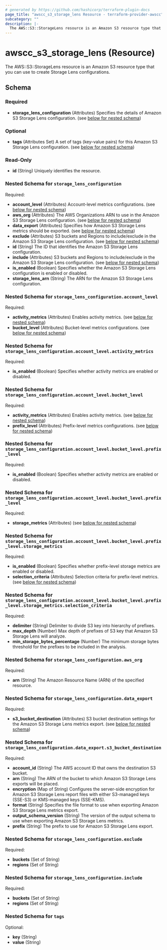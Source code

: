 ```yaml
---
# generated by https://github.com/hashicorp/terraform-plugin-docs
page_title: "awscc_s3_storage_lens Resource - terraform-provider-awscc"
subcategory: ""
description: |-
  The AWS::S3::StorageLens resource is an Amazon S3 resource type that you can use to create Storage Lens configurations.
---
```


# awscc_s3_storage_lens (Resource)

The AWS::S3::StorageLens resource is an Amazon S3 resource type that you can use to create Storage Lens configurations.



<!-- schema generated by tfplugindocs -->
## Schema

### Required

- **storage_lens_configuration** (Attributes) Specifies the details of Amazon S3 Storage Lens configuration. (see [below for nested schema](#nestedatt--storage_lens_configuration))

### Optional

- **tags** (Attributes Set) A set of tags (key-value pairs) for this Amazon S3 Storage Lens configuration. (see [below for nested schema](#nestedatt--tags))

### Read-Only

- **id** (String) Uniquely identifies the resource.

<a id="nestedatt--storage_lens_configuration"></a>
### Nested Schema for `storage_lens_configuration`

Required:

- **account_level** (Attributes) Account-level metrics configurations. (see [below for nested schema](#nestedatt--storage_lens_configuration--account_level))
- **aws_org** (Attributes) The AWS Organizations ARN to use in the Amazon S3 Storage Lens configuration. (see [below for nested schema](#nestedatt--storage_lens_configuration--aws_org))
- **data_export** (Attributes) Specifies how Amazon S3 Storage Lens metrics should be exported. (see [below for nested schema](#nestedatt--storage_lens_configuration--data_export))
- **exclude** (Attributes) S3 buckets and Regions to include/exclude in the Amazon S3 Storage Lens configuration. (see [below for nested schema](#nestedatt--storage_lens_configuration--exclude))
- **id** (String) The ID that identifies the Amazon S3 Storage Lens configuration.
- **include** (Attributes) S3 buckets and Regions to include/exclude in the Amazon S3 Storage Lens configuration. (see [below for nested schema](#nestedatt--storage_lens_configuration--include))
- **is_enabled** (Boolean) Specifies whether the Amazon S3 Storage Lens configuration is enabled or disabled.
- **storage_lens_arn** (String) The ARN for the Amazon S3 Storage Lens configuration.

<a id="nestedatt--storage_lens_configuration--account_level"></a>
### Nested Schema for `storage_lens_configuration.account_level`

Required:

- **activity_metrics** (Attributes) Enables activity metrics. (see [below for nested schema](#nestedatt--storage_lens_configuration--account_level--activity_metrics))
- **bucket_level** (Attributes) Bucket-level metrics configurations. (see [below for nested schema](#nestedatt--storage_lens_configuration--account_level--bucket_level))

<a id="nestedatt--storage_lens_configuration--account_level--activity_metrics"></a>
### Nested Schema for `storage_lens_configuration.account_level.activity_metrics`

Required:

- **is_enabled** (Boolean) Specifies whether activity metrics are enabled or disabled.


<a id="nestedatt--storage_lens_configuration--account_level--bucket_level"></a>
### Nested Schema for `storage_lens_configuration.account_level.bucket_level`

Required:

- **activity_metrics** (Attributes) Enables activity metrics. (see [below for nested schema](#nestedatt--storage_lens_configuration--account_level--bucket_level--activity_metrics))
- **prefix_level** (Attributes) Prefix-level metrics configurations. (see [below for nested schema](#nestedatt--storage_lens_configuration--account_level--bucket_level--prefix_level))

<a id="nestedatt--storage_lens_configuration--account_level--bucket_level--activity_metrics"></a>
### Nested Schema for `storage_lens_configuration.account_level.bucket_level.prefix_level`

Required:

- **is_enabled** (Boolean) Specifies whether activity metrics are enabled or disabled.


<a id="nestedatt--storage_lens_configuration--account_level--bucket_level--prefix_level"></a>
### Nested Schema for `storage_lens_configuration.account_level.bucket_level.prefix_level`

Required:

- **storage_metrics** (Attributes) (see [below for nested schema](#nestedatt--storage_lens_configuration--account_level--bucket_level--prefix_level--storage_metrics))

<a id="nestedatt--storage_lens_configuration--account_level--bucket_level--prefix_level--storage_metrics"></a>
### Nested Schema for `storage_lens_configuration.account_level.bucket_level.prefix_level.storage_metrics`

Required:

- **is_enabled** (Boolean) Specifies whether prefix-level storage metrics are enabled or disabled.
- **selection_criteria** (Attributes) Selection criteria for prefix-level metrics. (see [below for nested schema](#nestedatt--storage_lens_configuration--account_level--bucket_level--prefix_level--storage_metrics--selection_criteria))

<a id="nestedatt--storage_lens_configuration--account_level--bucket_level--prefix_level--storage_metrics--selection_criteria"></a>
### Nested Schema for `storage_lens_configuration.account_level.bucket_level.prefix_level.storage_metrics.selection_criteria`

Required:

- **delimiter** (String) Delimiter to divide S3 key into hierarchy of prefixes.
- **max_depth** (Number) Max depth of prefixes of S3 key that Amazon S3 Storage Lens will analyze.
- **min_storage_bytes_percentage** (Number) The minimum storage bytes threshold for the prefixes to be included in the analysis.






<a id="nestedatt--storage_lens_configuration--aws_org"></a>
### Nested Schema for `storage_lens_configuration.aws_org`

Required:

- **arn** (String) The Amazon Resource Name (ARN) of the specified resource.


<a id="nestedatt--storage_lens_configuration--data_export"></a>
### Nested Schema for `storage_lens_configuration.data_export`

Required:

- **s3_bucket_destination** (Attributes) S3 bucket destination settings for the Amazon S3 Storage Lens metrics export. (see [below for nested schema](#nestedatt--storage_lens_configuration--data_export--s3_bucket_destination))

<a id="nestedatt--storage_lens_configuration--data_export--s3_bucket_destination"></a>
### Nested Schema for `storage_lens_configuration.data_export.s3_bucket_destination`

Required:

- **account_id** (String) The AWS account ID that owns the destination S3 bucket.
- **arn** (String) The ARN of the bucket to which Amazon S3 Storage Lens exports will be placed.
- **encryption** (Map of String) Configures the server-side encryption for Amazon S3 Storage Lens report files with either S3-managed keys (SSE-S3) or KMS-managed keys (SSE-KMS).
- **format** (String) Specifies the file format to use when exporting Amazon S3 Storage Lens metrics export.
- **output_schema_version** (String) The version of the output schema to use when exporting Amazon S3 Storage Lens metrics.
- **prefix** (String) The prefix to use for Amazon S3 Storage Lens export.



<a id="nestedatt--storage_lens_configuration--exclude"></a>
### Nested Schema for `storage_lens_configuration.exclude`

Required:

- **buckets** (Set of String)
- **regions** (Set of String)


<a id="nestedatt--storage_lens_configuration--include"></a>
### Nested Schema for `storage_lens_configuration.include`

Required:

- **buckets** (Set of String)
- **regions** (Set of String)



<a id="nestedatt--tags"></a>
### Nested Schema for `tags`

Optional:

- **key** (String)
- **value** (String)


